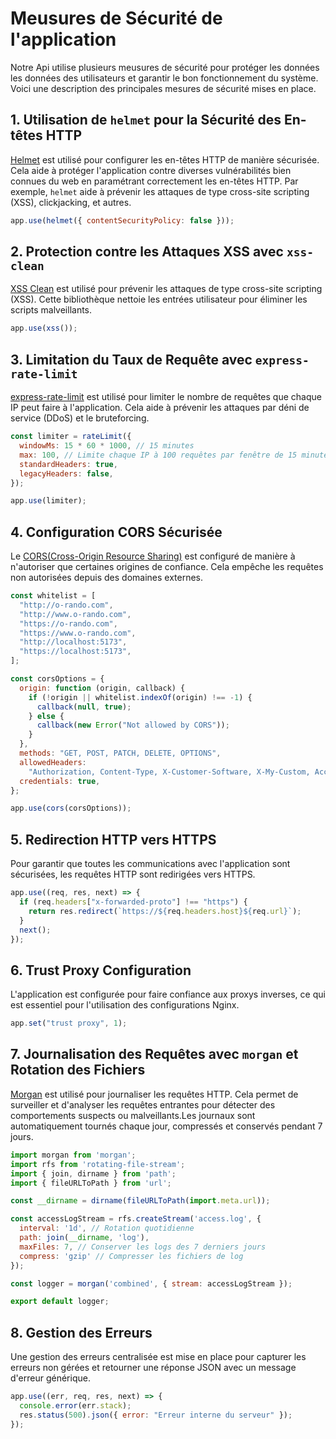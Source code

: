 # Meusures de Sécurité de l'application

Notre Api utilise plusieurs meusures de sécurité pour protéger les données les données des utilisateurs et garantir le bon fonctionnement du système. Voici une description des principales mesures de sécurité mises en place.

## 1. Utilisation de `helmet` pour la Sécurité des En-têtes HTTP

[Helmet](https://github.com/helmetjs/helmet) est utilisé pour configurer les en-têtes HTTP de manière sécurisée. Cela aide à protéger l'application contre diverses vulnérabilités bien connues du web en paramétrant correctement les en-têtes HTTP. Par exemple, `helmet` aide à prévenir les attaques de type cross-site scripting (XSS), clickjacking, et autres.

```javascript
app.use(helmet({ contentSecurityPolicy: false }));
```

## 2. Protection contre les Attaques XSS avec `xss-clean`

[XSS Clean](https://github.com/jsonmaur/xss-clean) est utilisé pour prévenir les attaques de type cross-site scripting (XSS). Cette bibliothèque nettoie les entrées utilisateur pour éliminer les scripts malveillants.

```javascript
app.use(xss());
```

## 3. Limitation du Taux de Requête avec `express-rate-limit`

[express-rate-limit](https://github.com/express-rate-limit/express-rate-limit) est utilisé pour limiter le nombre de requêtes que chaque IP peut faire à l'application. Cela aide à prévenir les attaques par déni de service (DDoS) et le bruteforcing.

```javascript
const limiter = rateLimit({
  windowMs: 15 * 60 * 1000, // 15 minutes
  max: 100, // Limite chaque IP à 100 requêtes par fenêtre de 15 minutes
  standardHeaders: true,
  legacyHeaders: false,
});

app.use(limiter);
```

## 4. Configuration CORS Sécurisée

Le [CORS(Cross-Origin Resource Sharing)](https://developer.mozilla.org/fr/docs/Web/HTTP/CORS) est configuré de manière à n'autoriser que certaines origines de confiance. Cela empêche les requêtes non autorisées depuis des domaines externes.

```javascript
const whitelist = [
  "http://o-rando.com",
  "http://www.o-rando.com",
  "https://o-rando.com",
  "https://www.o-rando.com",
  "http://localhost:5173",
  "https://localhost:5173",
];

const corsOptions = {
  origin: function (origin, callback) {
    if (!origin || whitelist.indexOf(origin) !== -1) {
      callback(null, true);
    } else {
      callback(new Error("Not allowed by CORS"));
    }
  },
  methods: "GET, POST, PATCH, DELETE, OPTIONS",
  allowedHeaders:
    "Authorization, Content-Type, X-Customer-Software, X-My-Custom, Accept, Accept-Language",
  credentials: true,
};

app.use(cors(corsOptions));
```

## 5. Redirection HTTP vers HTTPS

Pour garantir que toutes les communications avec l'application sont sécurisées, les requêtes HTTP sont redirigées vers HTTPS.

```javascript
app.use((req, res, next) => {
  if (req.headers["x-forwarded-proto"] !== "https") {
    return res.redirect(`https://${req.headers.host}${req.url}`);
  }
  next();
});
```

## 6. Trust Proxy Configuration

L'application est configurée pour faire confiance aux proxys inverses, ce qui est essentiel pour l'utilisation des configurations Nginx.

```javascript
app.set("trust proxy", 1);
```

## 7. Journalisation des Requêtes avec `morgan` et Rotation des Fichiers

[Morgan](https://github.com/expressjs/morgan) est utilisé pour journaliser les requêtes HTTP. Cela permet de surveiller et d'analyser les requêtes entrantes pour détecter des comportements suspects ou malveillants.Les journaux sont automatiquement tournés chaque jour, compressés et conservés pendant 7 jours.

```javascript
import morgan from 'morgan';
import rfs from 'rotating-file-stream';
import { join, dirname } from 'path';
import { fileURLToPath } from 'url';

const __dirname = dirname(fileURLToPath(import.meta.url));

const accessLogStream = rfs.createStream('access.log', {
  interval: '1d', // Rotation quotidienne
  path: join(__dirname, 'log'),
  maxFiles: 7, // Conserver les logs des 7 derniers jours
  compress: 'gzip' // Compresser les fichiers de log
});

const logger = morgan('combined', { stream: accessLogStream });

export default logger;
```

## 8. Gestion des Erreurs

Une gestion des erreurs centralisée est mise en place pour capturer les erreurs non gérées et retourner une réponse JSON avec un message d'erreur générique.

```javascript
app.use((err, req, res, next) => {
  console.error(err.stack);
  res.status(500).json({ error: "Erreur interne du serveur" });
});
```
